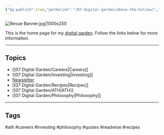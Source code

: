 ```yaml
---
{"dg-publish":true,"permalink":"/07-digital-garden/above-the-hollow/","tags":["gardenEntry"],"updated":"2025-04-05T11:21:22.532-07:00"}
---
```


![Revue Banner.jpg|1000x250](/img/user/06%20Utilities/Attachments/Revue%20Banner.jpg)

This is the home page for my [digital garden](https://cagrimmett.com/ideas/2020/11/08/what-are-digital-gardens/). Follow the links below for more information.

---
## Topics

- [[07 Digital Garden/Careers\|Careers]]
- [[07 Digital Garden/Investing\|Investing]]
- [Newsletter](https://abovethehollow.beehiiv.com/)
- [[07 Digital Garden/Recipes\|Recipes]]
- [[07 Digital Garden/ATH\|ATH]]
- [[07 Digital Garden/Philosophy\|Philosophy]]

---
## Tags

#ath #careers #investing #philosophy #quotes #readwise #recipes 
